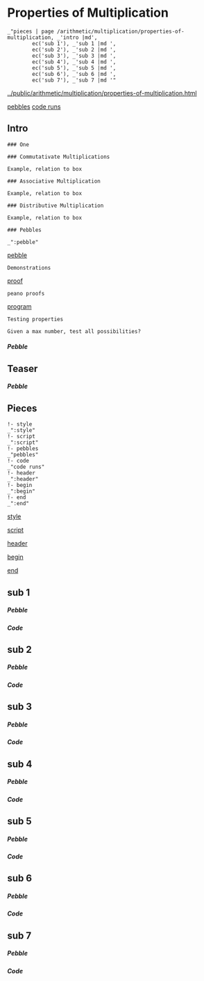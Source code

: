 # Properties of Multiplication 

    _"pieces | page /arithmetic/multiplication/properties-of-multiplication, _'intro |md',
            ec('sub 1'), _'sub 1 |md ',
            ec('sub 2'), _'sub 2 |md ',
            ec('sub 3'), _'sub 3 |md ',
            ec('sub 4'), _'sub 4 |md ',
            ec('sub 5'), _'sub 5 |md ',
            ec('sub 6'), _'sub 6 |md ',
            ec('sub 7'), _'sub 7 |md '"

[../public/arithmetic/multiplication/properties-of-multiplication.html](# "save:")

[pebbles](#pebble "h5: | .join \n")
[code runs](#code "h5: | .join \n")

## Intro

    ### One

    ### Commutativate Multiplications

    Example, relation to box

    ### Associative Multiplication

    Example, relation to box

    ### Distributive Multiplication

    Example, relation to box

    ### Pebbles

    _":pebble"

[pebble]()

    Demonstrations

[proof]()

    peano proofs

[program]()

    Testing properties

    Given a max number, test all possibilities? 


##### Pebble

## Teaser

##### Pebble

## Pieces

    !- style
    _":style"
    !- script
    _":script"
    !- pebbles
    _"pebbles"
    !- code
    _"code runs"
    !- header
    _":header"
    !- begin
    _":begin"
    !- end
    _":end"



[style]() 

[script]()

[header]()

[begin]()

[end]()

## sub 1




##### Pebble


##### Code


## sub 2




##### Pebble


##### Code


## sub 3




##### Pebble


##### Code


## sub 4




##### Pebble


##### Code


## sub 5




##### Pebble


##### Code


## sub 6




##### Pebble


##### Code


## sub 7




##### Pebble


##### Code


